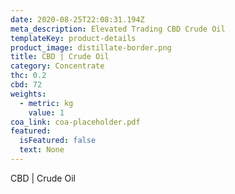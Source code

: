 ```yaml
---
date: 2020-08-25T22:08:31.194Z
meta_description: Elevated Trading CBD Crude Oil
templateKey: product-details
product_image: distillate-border.png
title: CBD | Crude Oil
category: Concentrate
thc: 0.2
cbd: 72
weights:
  - metric: kg
    value: 1
coa_link: coa-placeholder.pdf
featured:
  isFeatured: false
  text: None
---
```

CBD | Crude Oil